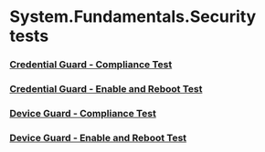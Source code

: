 # System.Fundamentals.Security tests
### [Credential Guard - Compliance Test](testref/5f2515bf-5e2b-4b94-94e2-0b60d04e699c.md)
### [Credential Guard - Enable and Reboot Test](testref/1969030e-8b7e-464c-b268-98ee1fccf7c2.md)
### [Device Guard - Compliance Test](testref/10c242b6-49f6-491d-876c-c39b22b36abc.md)
### [Device Guard - Enable and Reboot Test](testref/2f084118-dadd-42a5-9744-1a2ac1389e9f.md)
